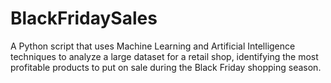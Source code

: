 # BlackFridaySales
A Python script that uses Machine Learning and Artificial Intelligence techniques to analyze a large dataset for a retail shop, identifying the most profitable products to put on sale during the Black Friday shopping season.
